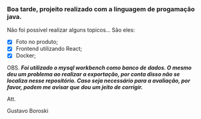 ### Boa tarde, projeito realizado com a linguagem de progamação java. 

Não foi possivel realizar alguns topicos...
São eles:
- [x] Foto no produto;
- [x] Frontend utilizando React;
- [x] Docker;

OBS. ***Foi utilizado o mysql workbench como banco de dados. O mesmo deu um problema ao realizar a exportação, por conta disso não se localiza nesse repositório. Caso seja necessário para a avaliação, por favor, podem me avisar que dou um jeito de corrigir.***

Att.

Gustavo Boroski

